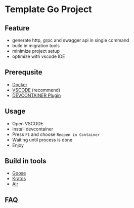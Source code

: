 #  Template Go Project

## Feature
- generate http, grpc and swagger api in single command
- build in migration tools
- minimize project setup
- optimize with vscode IDE

## Prerequsite
- [Docker](https://docs.docker.com/engine/install/)
- [VSCODE](https://code.visualstudio.com/download) (recommend)
- [DEVCONTAINER Plugin](https://marketplace.visualstudio.com/items?itemName=ms-vscode-remote.remote-containers)

## Usage
- Open VSCODE
- Install devcontainer
- Press `F1` and choose `Reopen in Container`
- Waiting until process is done
- Enjoy

## Build in tools
- [Goose](https://github.com/pressly/goose)
- [Kratos](https://github.com/go-kratos/kratos)
- [Air](https://github.com/cosmtrek/air)

## FAQ
###

